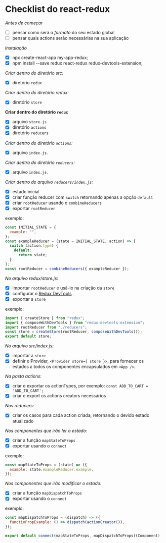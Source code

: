 # Checklist do react-redux

_Antes de começar_

- [ ] pensar como será o _formato_ do seu estado global
- [ ] pensar quais actions serão necessárias na sua aplicação

_Instalação_

- [x] npx create-react-app my-app-redux;
- [x] npm install --save redux react-redux redux-devtools-extension;

_Criar dentro do diretório src:_

- [x] diretório `redux`

_Criar dentro do diretório redux:_

- [x] diretório `store`

**Criar dentro do diretório `redux`**

- [x] arquivo `store.js`
- [x] diretório `actions`
- [x] diretório `reducers`

_Criar dentro do diretório `actions`:_

- [x] arquivo `index.js`.

_Criar dentro do diretório `reducers`:_

- [x] arquivo `index.js`.

_Criar dentro do arquivo `reducers/index.js`:_

- [x] estado inicial
- [x] criar função reducer com `switch` retornando apenas a opção `default`
- [X] criar `rootReducer` usando o `combineReducers`
- [X] exportar `rootReducer`

exemplo:

```js
const INITIAL_STATE = {
  example: "",
};
const exampleReducer = (state = INITIAL_STATE, action) => {
  switch (action.type) {
    default:
      return state;
  }
};
const rootReducer = combineReducers({ exampleReducer });
```

_No arquivo redux/store.js:_

- [x] importar `rootReducer` e usá-lo na criação da `store`
- [x] configurar o [Redux DevTools](https://github.com/zalmoxisus/redux-devtools-extension#13-use-redux-devtools-extension-package-from-npm)
- [x] exportar a `store`

exemplo:

```js
import { createStore } from "redux";
import { composeWithDevTools } from "redux-devtools-extension";
import rootReducer from "./reducers";
const store = createStore(rootReducer, composeWithDevTools());
export default store;
```

_No arquivo src/index.js:_

- [x] importar a `store`
- [x] definir o Provider, `<Provider store={ store }>`, para fornecer os estados a todos os componentes encapsulados em `<App />`.

_Na pasta actions:_

- [x] criar e exportar os actionTypes, por exemplo: `const ADD_TO_CART = 'ADD_TO_CART';`
- [x] criar e export os actions creators necessários

_Nos reducers:_

- [x] criar os casos para cada action criada, retornando o devido estado atualizado

_Nos componentes que irão ler o estado:_

- [x] criar a função `mapStateToProps`
- [x] exportar usando o `connect`

exemplo:

```js
const mapStateToProps = (state) => ({
  example: state.exampleReducer.example,
});
```

_Nos componentes que irão modificar o estado:_

- [x] criar a função `mapDispatchToProps`
- [x] exportar usando o `connect`

exemplo:

```js
const mapDispatchToProps = (dispatch) => ({
  functioPropExample: () => dispatch(actionCreator()),
});
```

```js
export default connect(mapStateToProps, mapDispatchToProps)(Component);
```